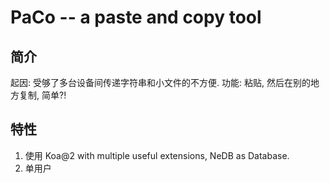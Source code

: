 # PaCo -- a paste and copy tool

## 简介

起因: 受够了多台设备间传递字符串和小文件的不方便.
功能: 粘贴, 然后在别的地方复制, 简单?!


## 特性

1. 使用 Koa@2 with multiple useful extensions, NeDB as Database.
2. 单用户